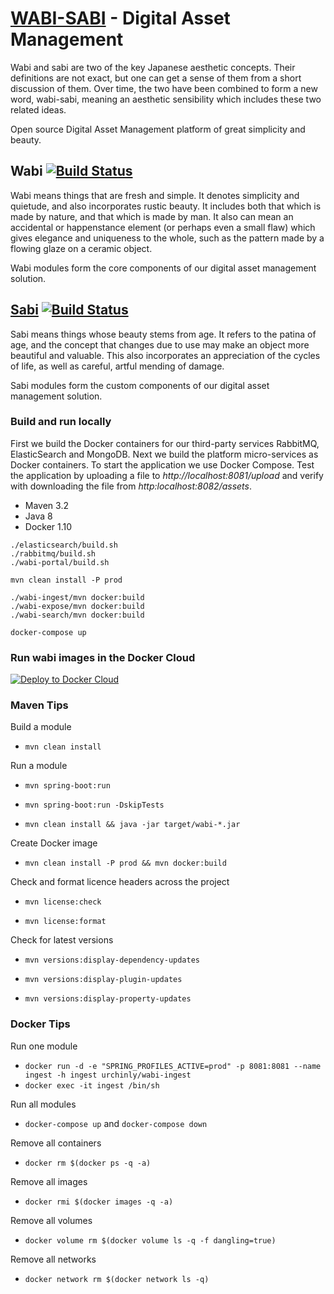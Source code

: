 # [WABI-SABI](https://github.com/urchinly/wabi-sabi) - Digital Asset Management

Wabi and sabi are two of the key Japanese aesthetic concepts. Their definitions are not exact, but one can get a sense of them from a short discussion of them. Over time, the two have been combined to form a new word, wabi-sabi, meaning an aesthetic sensibility which includes these two related ideas.

Open source Digital Asset Management platform of great simplicity and beauty.

## Wabi [![Build Status](https://travis-ci.org/urchinly/wabi.svg?branch=master)](https://travis-ci.org/urchinly/wabi)

Wabi means things that are fresh and simple. It denotes simplicity and quietude, and also incorporates rustic beauty. It includes both that which is made by nature, and that which is made by man. It also can mean an accidental or happenstance element (or perhaps even a small flaw) which gives elegance and uniqueness to the whole, such as the pattern made by a flowing glaze on a ceramic object.

Wabi modules form the core components of our digital asset management solution.

## [Sabi](https://github.com/urchinly/sabi) [![Build Status](https://travis-ci.org/urchinly/sabi.svg?branch=master)](https://travis-ci.org/urchinly/sabi)

Sabi means things whose beauty stems from age. It refers to the patina of age, and the concept that changes due to use may make an object more beautiful and valuable. This also incorporates an appreciation of the cycles of life, as well as careful, artful mending of damage.

Sabi modules form the custom components of our digital asset management solution.

### Build and run locally

First we build the Docker containers for our third-party services RabbitMQ, ElasticSearch and MongoDB. Next we build the platform micro-services as Docker containers.
To start the application we use Docker Compose. Test the application by uploading a file to _http://localhost:8081/upload_ and verify with downloading the file from _http:localhost:8082/assets_.

- Maven 3.2
- Java 8
- Docker 1.10

```
./elasticsearch/build.sh
./rabbitmq/build.sh
./wabi-portal/build.sh

mvn clean install -P prod

./wabi-ingest/mvn docker:build
./wabi-expose/mvn docker:build
./wabi-search/mvn docker:build

docker-compose up
```

### Run wabi images in the Docker Cloud

[![Deploy to Docker Cloud](https://files.cloud.docker.com/images/deploy-to-dockercloud.svg)](https://cloud.docker.com/stack/deploy/)

### Maven Tips

Build a module

* `mvn clean install`

Run a module

* `mvn spring-boot:run`

* `mvn spring-boot:run -DskipTests`

* `mvn clean install && java -jar target/wabi-*.jar`

Create Docker image

* `mvn clean install -P prod && mvn docker:build`

Check and format licence headers across the project

* `mvn license:check`

* `mvn license:format`

Check for latest versions

* `mvn versions:display-dependency-updates`

* `mvn versions:display-plugin-updates`

* `mvn versions:display-property-updates`

### Docker Tips

Run one module

* `docker run -d -e "SPRING_PROFILES_ACTIVE=prod" -p 8081:8081 --name ingest -h ingest urchinly/wabi-ingest`
* `docker exec -it ingest /bin/sh`

Run all modules

* `docker-compose up` and `docker-compose down`

Remove all containers

* `docker rm $(docker ps -q -a)`

Remove all images

* `docker rmi $(docker images -q -a)`

Remove all volumes

* `docker volume rm $(docker volume ls -q -f dangling=true)`

Remove all networks

* `docker network rm $(docker network ls -q)`
